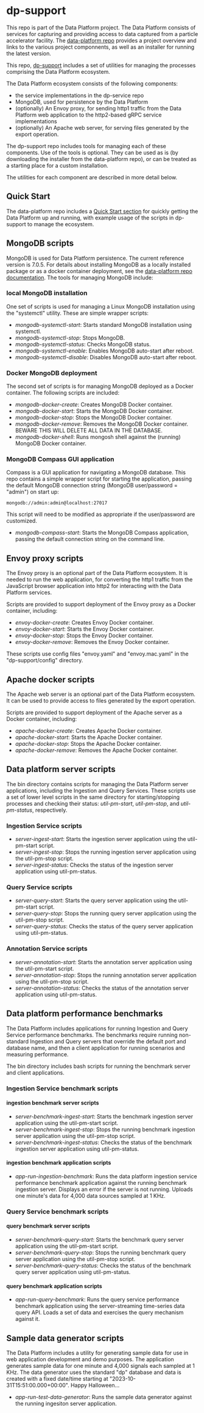# dp-support

This repo is part of the Data Platform project.  The Data Platform consists of services for capturing and providing access to data captured from a particle accelerator facility.  The [data-platform repo](https://github.com/osprey-dcs/data-platform) provides a project overview and links to the various project componnents, as well as an installer for running the latest version.

This repo, [dp-support](https://github.com/osprey-dcs/dp-support) includes a set of utilities for managing the processes comprising the Data Platform ecosystem.

The Data Platform ecosystem consists of the following components:

- the service implementations in the dp-service repo
- MongoDB, used for persistence by the Data Platform
- (optionally) An Envoy proxy, for sending http1 traffic from the Data Platform web application to the http2-based gRPC service implementations
- (optionally) An Apache web server, for serving files generated by the export operation.

The dp-support repo includes tools for managing each of these components.  Use of the tools is optional.  They can be used as is (by downloading the installer from the data-platform repo), or can be treated as a starting place for a custom installation.  

The utilities for each component are described in more detail below.

## Quick Start

The data-platform repo includes a [Quick Start section](https://github.com/osprey-dcs/data-platform?tab=readme-ov-file#data-platform-quick-start) for quickly getting the Data Platform up and running, with example usage of the scripts in dp-support to manage the ecosystem.

## MongoDB scripts

MongoDB is used for Data Platform persistence.  The current reference version is 7.0.5.  For details about installing MongoDB as a locally installed package or as a docker container deployment, see the [data-platform repo documentation](https://github.com/osprey-dcs/data-platform).  The tools for managing MongoDB include:

### local MongoDB installation

One set of scripts is used for managing a Linux MongoDB installation using the "systemctl" utility.  These are simple wrapper scripts:

- _mongodb-systemctl-start_: Starts standard MongoDB installation using systemctl.
- _mongodb-systemctl-stop_: Stops MongoDB.
- _mongodb-systemctl-status_: Checks MongoDB status.
- _mongodb-systemctl-enable_: Enables MongoDB auto-start after reboot.
- _mongodb-systemctl-disable_: Disables MongoDB auto-start after reboot.

### Docker MongoDB deployment

The second set of scripts is for managing MongoDB deployed as a Docker container.  The following scripts are included:

- _mongodb-docker-create_: Creates MongoDB Docker container.
- _mongodb-docker-start_: Starts the MongoDB Docker container.
- _mongodb-docker-stop_: Stops the MongoDB Docker container.
- _mongodb-docker-remove_: Removes the MongoDB Docker container.  BEWARE THIS WILL DELETE ALL DATA IN THE DATABASE.
- _mongodb-docker-shell_: Runs mongosh shell against the (running) MongoDB Docker container.

### MongoDB Compass GUI application

Compass is a GUI application for navigating a MongoDB database.  This repo contains a simple wrapper script for starting the application, passing the default MongoDB connection string (MongoDB user/password = "admin") on start up:

```
mongodb://admin:admin@localhost:27017
```

This script will need to be modified as appropriate if the user/password are customized.

- _mongodb-compass-start_: Starts the MongoDB Compass application, passing the default connection string on the command line.


## Envoy proxy scripts

The Envoy proxy is an optional part of the Data Platform ecosystem.  It is needed to run the web application, for converting the http1 traffic from the JavaScript browser application into http2 for interacting with the Data Platform services.

Scripts are provided to support deployment of the Envoy proxy as a Docker container, including:

- _envoy-docker-create_: Creates Envoy Docker container.
- _envoy-docker-start_: Starts the Envoy Docker container.
- _envoy-docker-stop_: Stops the Envoy Docker container.
- _envoy-docker-remove_: Removes the Envoy Docker container.

These scripts use config files "envoy.yaml" and "envoy.mac.yaml" in the "dp-support/config" directory.


## Apache docker scripts

The Apache web server is an optional part of the Data Platform ecosystem.  It can be used to provide access to files generated by the export operation.

Scripts are provided to support deployment of the Apache server as a Docker container, including:

- _apache-docker-create_: Creates Apache Docker container.
- _apache-docker-start_: Starts the Apache Docker container.
- _apache-docker-stop_: Stops the Apache Docker container.
- _apache-docker-remove_: Removes the Apache Docker container.


## Data platform server scripts

The bin directory contains scripts for managing the Data Platform server applications, including the Ingestion and Query Services.  These scripts use a set of lower level scripts in the same directory for starting/stopping processes and checking their status: _util-pm-start_, _util-pm-stop_, and _util-pm-status_, respectively.

### Ingestion Service scripts

- _server-ingest-start_: Starts the ingestion server application using the util-pm-start script.
- _server-ingest-stop_: Stops the running ingestion server application using the util-pm-stop script.
- _server-ingest-status_: Checks the status of the ingestion server application using util-pm-status.

### Query Service scripts

- _server-query-start_: Starts the query server application using the util-pm-start script.
- _server-query-stop_: Stops the running query server application using the util-pm-stop script.
- _server-query-status_: Checks the status of the query server application using util-pm-status.

### Annotation Service scripts

- _server-annotation-start_: Starts the annotation server application using the util-pm-start script.
- _server-annotation-stop_: Stops the running annotation server application using the util-pm-stop script.
- _server-annotation-status_: Checks the status of the annotation server application using util-pm-status.


## Data platform performance benchmarks

The Data Platform includes applications for running Ingestion and Query Service performance benchmarks.  The benchmarks require running non-standard Ingestion and Query servers that override the default port and database name, and then a client application for running scenarios and measuring performance.

The bin directory includes bash scripts for running the benchmark server and client applications.

### Ingestion Service benchmark scripts

#### ingestion benchmark server scripts

- _server-benchmark-ingest-start_: Starts the benchmark ingestion server application using the util-pm-start script.
- _server-benchmark-ingest-stop_: Stops the running benchmark ingestion server application using the util-pm-stop script.
- _server-benchmark-ingest-status_: Checks the status of the benchmark ingestion server application using util-pm-status.

#### ingestion benchmark application scripts

- _app-run-ingestion-benchmark_: Runs the data platform ingestion service performance benchmark application against the running benchmark ingestion server.  Displays an error if the server is not running.  Uploads one minute's data for 4,000 data sources sampled at 1 KHz.

### Query Service benchmark scripts

#### query benchmark server scripts

- _server-benchmark-query-start_: Starts the benchmark query server application using the util-pm-start script.
- _server-benchmark-query-stop_: Stops the running benchmark query server application using the util-pm-stop script.
- _server-benchmark-query-status_: Checks the status of the benchmark query server application using util-pm-status.

#### query benchmark application scripts

- _app-run-query-benchmark_: Runs the query service performance benchmark application using the server-streaming time-series data query API.  Loads a set of data and exercises the query mechanism against it.

## Sample data generator scripts

The Data Platform includes a utility for generating sample data for use in web application development and demo purposes.  The application generates sample data for one minute and 4,000 signals each sampled at 1 KHz.  The data generator uses the standard "dp" database and data is created with a fixed date/time starting at "2023-10-31T15:51:00.000+00:00".  Happy Halloween...

- _app-run-test-data-generator_: Runs the sample data generator against the running ingesiton server application.
